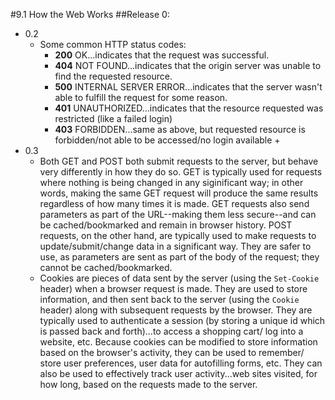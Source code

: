#9.1 How the Web Works
##Release 0:
* 0.2
    - Some common HTTP status codes:
        + **200** OK...indicates that the request was successful.
        + **404** NOT FOUND...indicates that the origin server was unable to find the requested resource.
        + **500** INTERNAL SERVER ERROR...indicates that the server wasn't able to fulfill the request for some reason.
        + **401** UNAUTHORIZED...indicates that the resource requested was restricted (like a failed login)
        + **403** FORBIDDEN...same as above, but requested resource is forbidden/not able to be accessed/no login available    +
* 0.3  
    - Both GET and POST both submit requests to the server, but behave very differently in how they do so.  GET is typically used for requests where nothing is being changed in any siginificant way; in other words, making the same GET request will produce the same results regardless of how many times it is made.  GET requests also send parameters as part of the URL--making them less secure--and can be cached/bookmarked and remain in browser history. POST requests, on the other hand, are typically used to make requests to update/submit/change data in a significant way.  They are safer to use, as parameters are sent as part of the body of the request; they cannot be cached/bookmarked.
    - Cookies are pieces of data sent by the server (using the `Set-Cookie` header) when a browser request is made.  They are used to store information, and then sent back to the server (using the `Cookie` header) along with subsequent requests by the browser.  They are typically used to authenticate a session (by storing a unique id which is passed back and forth)...to access a shopping cart/ log into a website, etc. Because cookies can be modified to store information based on the browser's activity, they can be used to remember/ store user preferences, user data for autofilling forms, etc.  They can also be used to effectively track user activity...web sites visited, for how long, based on the requests made to the server.



